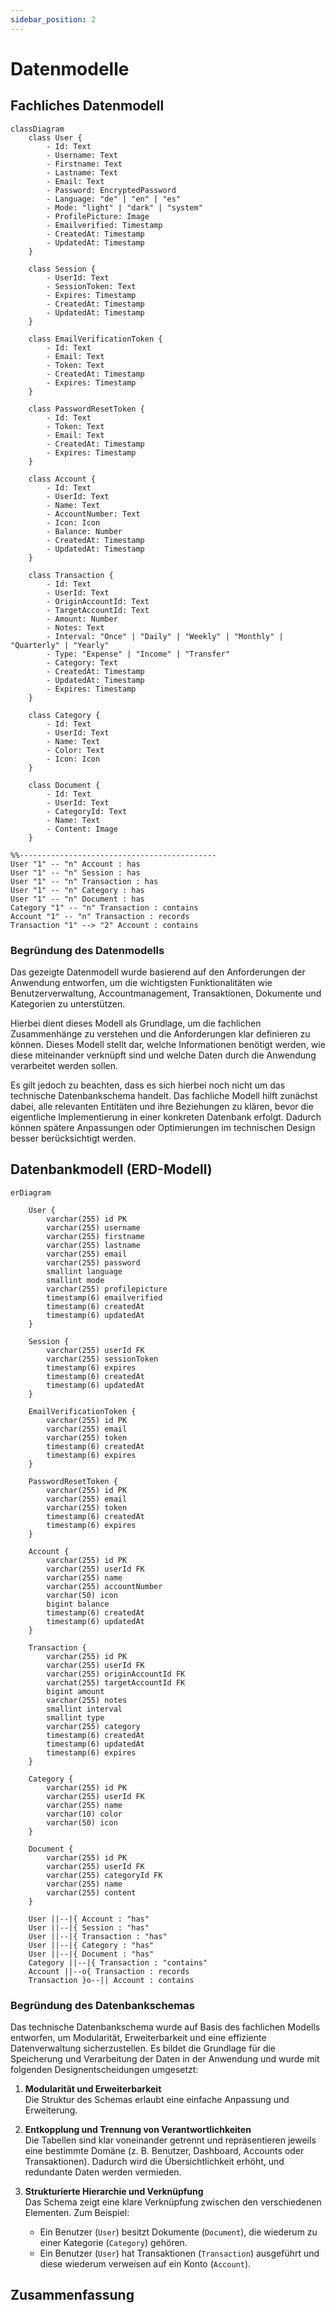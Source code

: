 ```yaml
---
sidebar_position: 2
---
```


# Datenmodelle
## Fachliches Datenmodell

```mermaid
classDiagram
    class User {
        - Id: Text
        - Username: Text
        - Firstname: Text
        - Lastname: Text
        - Email: Text
        - Password: EncryptedPassword
        - Language: "de" | "en" | "es"
        - Mode: "light" | "dark" | "system"
        - ProfilePicture: Image
        - Emailverified: Timestamp
        - CreatedAt: Timestamp
        - UpdatedAt: Timestamp
    }

    class Session {
        - UserId: Text
        - SessionToken: Text
        - Expires: Timestamp
        - CreatedAt: Timestamp
        - UpdatedAt: Timestamp
    }

    class EmailVerificationToken {
        - Id: Text
        - Email: Text
        - Token: Text
        - CreatedAt: Timestamp
        - Expires: Timestamp
    }

    class PasswordResetToken {
        - Id: Text
        - Token: Text
        - Email: Text
        - CreatedAt: Timestamp
        - Expires: Timestamp
    }

    class Account {
        - Id: Text
        - UserId: Text
        - Name: Text
        - AccountNumber: Text
        - Icon: Icon
        - Balance: Number
        - CreatedAt: Timestamp
        - UpdatedAt: Timestamp
    }

    class Transaction {
        - Id: Text
        - UserId: Text
        - OriginAccountId: Text
        - TargetAccountId: Text
        - Amount: Number
        - Notes: Text
        - Interval: "Once" | "Daily" | "Weekly" | "Monthly" | "Quarterly" | "Yearly"
        - Type: "Expense" | "Income" | "Transfer"
        - Category: Text
        - CreatedAt: Timestamp
        - UpdatedAt: Timestamp
        - Expires: Timestamp
    }

    class Category {
        - Id: Text
        - UserId: Text
        - Name: Text
        - Color: Text
        - Icon: Icon
    }

    class Document {
        - Id: Text
        - UserId: Text
        - CategoryId: Text
        - Name: Text
        - Content: Image
    }

%%--------------------------------------------
User "1" -- "n" Account : has
User "1" -- "n" Session : has
User "1" -- "n" Transaction : has
User "1" -- "n" Category : has
User "1" -- "n" Document : has
Category "1" -- "n" Transaction : contains
Account "1" -- "n" Transaction : records
Transaction "1" --> "2" Account : contains
```

### Begründung des Datenmodells

Das gezeigte Datenmodell wurde basierend auf den Anforderungen der Anwendung entworfen, um die wichtigsten Funktionalitäten wie Benutzerverwaltung, Accountmanagement, Transaktionen, Dokumente und Kategorien zu unterstützen. 

Hierbei dient dieses Modell als Grundlage, um die fachlichen Zusammenhänge zu verstehen und die Anforderungen klar definieren zu können. Dieses Modell stellt dar, welche Informationen benötigt werden, wie diese miteinander verknüpft sind und welche Daten durch die Anwendung verarbeitet werden sollen.

Es gilt jedoch zu beachten, dass es sich hierbei noch nicht um das technische Datenbankschema handelt. Das fachliche Modell hilft zunächst dabei, alle relevanten Entitäten und ihre Beziehungen zu klären, bevor die eigentliche Implementierung in einer konkreten Datenbank erfolgt. Dadurch können spätere Anpassungen oder Optimierungen im technischen Design besser berücksichtigt werden.

## Datenbankmodell (ERD-Modell)

```mermaid
erDiagram

    User {
        varchar(255) id PK
        varchar(255) username
        varchar(255) firstname
        varchar(255) lastname
        varchar(255) email
        varchar(255) password
        smallint language
        smallint mode
        varchar(255) profilepicture
        timestamp(6) emailverified
        timestamp(6) createdAt
        timestamp(6) updatedAt
    }

    Session {
        varchar(255) userId FK
        varchar(255) sessionToken
        timestamp(6) expires
        timestamp(6) createdAt
        timestamp(6) updatedAt
    }

    EmailVerificationToken {
        varchar(255) id PK
        varchar(255) email
        varchar(255) token
        timestamp(6) createdAt
        timestamp(6) expires
    }

    PasswordResetToken {
        varchar(255) id PK
        varchar(255) email
        varchar(255) token
        timestamp(6) createdAt
        timestamp(6) expires
    }

    Account {
        varchar(255) id PK
        varchar(255) userId FK
        varchar(255) name
        varchar(255) accountNumber
        varchar(50) icon
        bigint balance
        timestamp(6) createdAt
        timestamp(6) updatedAt
    }

    Transaction {
        varchar(255) id PK
        varchar(255) userId FK
        varchar(255) originAccountId FK
        varchat(255) targetAccountId FK
        bigint amount
        varchar(255) notes
        smallint interval
        smallint type
        varchar(255) category
        timestamp(6) createdAt
        timestamp(6) updatedAt
        timestamp(6) expires
    }

    Category {
        varchar(255) id PK
        varchar(255) userId FK
        varchar(255) name
        varchar(10) color
        varchar(50) icon
    }

    Document {
        varchar(255) id PK
        varchar(255) userId FK
        varchar(255) categoryId FK
        varchar(255) name
        varchar(255) content
    }

    User ||--|{ Account : "has"
    User ||--|{ Session : "has"
    User ||--|{ Transaction : "has"
    User ||--|{ Category : "has"
    User ||--|{ Document : "has"
    Category ||--|{ Transaction : "contains"
    Account ||--o{ Transaction : records
    Transaction }o--|| Account : contains
```

### Begründung des Datenbankschemas

Das technische Datenbankschema wurde auf Basis des fachlichen Modells entworfen, um Modularität, Erweiterbarkeit und eine effiziente Datenverwaltung sicherzustellen. Es bildet die Grundlage für die Speicherung und Verarbeitung der Daten in der Anwendung und wurde mit folgenden Designentscheidungen umgesetzt:

1. **Modularität und Erweiterbarkeit**  
   Die Struktur des Schemas erlaubt eine einfache Anpassung und Erweiterung.

2. **Entkopplung und Trennung von Verantwortlichkeiten**  
   Die Tabellen sind klar voneinander getrennt und repräsentieren jeweils eine bestimmte Domäne (z. B. Benutzer, Dashboard, Accounts oder Transaktionen). Dadurch wird die Übersichtlichkeit erhöht, und redundante Daten werden vermieden.

3. **Strukturierte Hierarchie und Verknüpfung**  
   Das Schema zeigt eine klare Verknüpfung zwischen den verschiedenen Elementen. Zum Beispiel:
   - Ein Benutzer (`User`) besitzt Dokumente (`Document`), die wiederum zu einer Kategorie (`Category`) gehören. 
   - Ein Benutzer (`User`) hat Transaktionen (`Transaction`) ausgeführt und diese wiederum verweisen auf ein Konto (`Account`). 

## Zusammenfassung


